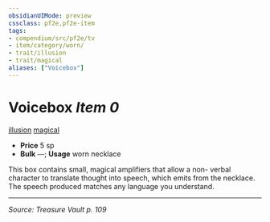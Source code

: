 ```yaml
---
obsidianUIMode: preview
cssclass: pf2e,pf2e-item
tags:
- compendium/src/pf2e/tv
- item/category/worn/
- trait/illusion
- trait/magical
aliases: ["Voicebox"]
---
```

# Voicebox *Item 0*  
[illusion](illusion.md "Illusion School Trait")  [magical](magical.md "Magical Item Trait")  

- **Price** 5 sp
- **Bulk** —; **Usage** worn necklace

This box contains small, magical amplifiers that allow a non- verbal character to translate thought into speech, which emits from the necklace. The speech produced matches any language you understand.


---
*Source: Treasure Vault p. 109*